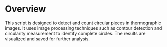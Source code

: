 <h1>Overview</h1>

<p>This script is designed to detect and count circular pieces in thermographic images. It uses image processing techniques such as contour detection and circularity measurement to identify complete circles. 
The results are visualized and saved for further analysis.</p>




